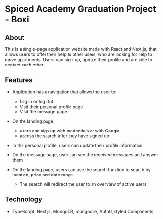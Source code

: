 # Spiced Academy Graduation Project - Boxi

## About
This is a single-page application website made with React and Next.js, that allows users to offer their help to other users, who are looking for help to move apartments. Users can sign-up, update their profile and are able to contact each other.

## Features
- Application has a navigation that allows the user to:
  - Log in or log Out
  - Visit their personal profile page
  - Visit the message page

- On the landing page
  - users can sign up with credentials or with Google
  - access the search after they have signed up


- In the personal profile, users can update their profile information
- On the message page, user can see the received messages and answer them
- On the landing page, users can use the search function to search by location, price and date range
  - The search will redirect the user to an overview of active users

## Technology
- TypeScript, Next.js, MongoDB, mongoose, Auth0, styled Components
